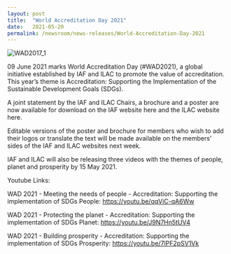 ```yaml
---
layout: post
title:  "World Accreditation Day 2021"
date:   2021-05-20
permalink: /newsroom/news-releases/World-Accreditation-Day-2021
---
```


![WAD2017_1](/images/press-release/documents/WAD2017_1.png)



09 June 2021 marks World Accreditation Day (#WAD2021), a global initiative established by IAF and ILAC to promote the value of accreditation. This year’s theme is Accreditation: Supporting the Implementation of the Sustainable Development Goals (SDGs).



A joint statement by the IAF and ILAC Chairs, a brochure and a poster are now available for download on the IAF website here and the ILAC website here.

 

Editable versions of the poster and brochure for members who wish to add their logos or translate the text will be made available on the members' sides of the IAF and ILAC websites next week.

 

IAF and ILAC will also be releasing three videos with the themes of people, planet and prosperity by 15 May 2021.

Youtube Links:

WAD 2021 - Meeting the needs of people - Accreditation: Supporting the implementation of SDGs
People: https://youtu.be/qqViC-qA6Ww

WAD 2021 - Protecting the planet - Accreditation: Supporting the implementation of SDGs
Planet: https://youtu.be/J9N7Hn5tUV4

WAD 2021 - Building prosperity - Accreditation: Supporting the implementation of SDGs
Prosperity: https://youtu.be/7lPF2pSV1Vk


